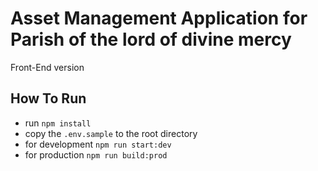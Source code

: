 # Asset Management Application for Parish of the lord of divine mercy

Front-End version

## How To Run

* run `npm install`
* copy the `.env.sample` to the root directory
* for development `npm run start:dev`
* for production `npm run build:prod`

